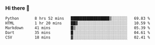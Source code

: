 ### Hi there 👋

<!--START_SECTION:waka-->

```txt
Python       8 hrs 52 mins   █████████████████▒░░░░░░░   69.83 %
HTML         1 hr 20 mins    ██▓░░░░░░░░░░░░░░░░░░░░░░   10.59 %
Markdown     41 mins         █▒░░░░░░░░░░░░░░░░░░░░░░░   05.39 %
Dart         35 mins         █░░░░░░░░░░░░░░░░░░░░░░░░   04.61 %
CSV          18 mins         ▓░░░░░░░░░░░░░░░░░░░░░░░░   02.41 %
```

<!--END_SECTION:waka-->


<!--
**AnkelMauCastillo/AnkelMauCastillo** is a ✨ _special_ ✨ repository because its `README.md` (this file) appears on your GitHub profile.

Here are some ideas to get you started:

- 🔭 I’m currently working on ...
- 🌱 I’m currently learning ...
- 👯 I’m looking to collaborate on ...
- 🤔 I’m looking for help with ...
- 💬 Ask me about ...
- 📫 How to reach me: ...
- 😄 Pronouns: ...
- ⚡ Fun fact: ...
-->
